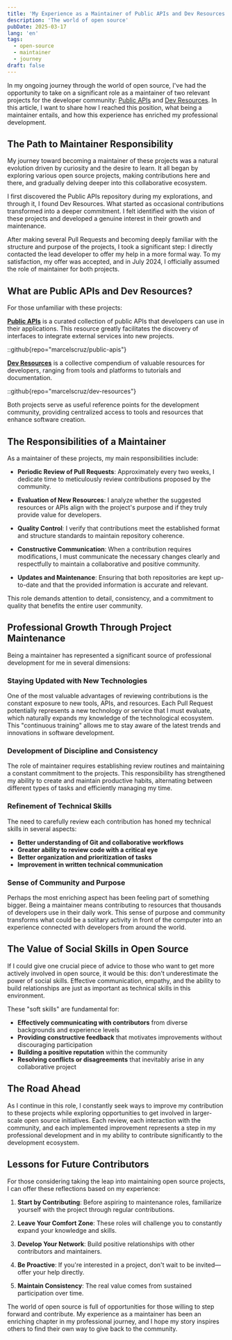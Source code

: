 ```yaml
---
title: 'My Experience as a Maintainer of Public APIs and Dev Resources'
description: 'The world of open source'
pubDate: 2025-03-17
lang: 'en'
tags:
  - open-source
  - maintainer
  - journey
draft: false
---
```


In my ongoing journey through the world of open source, I've had the opportunity to take on a significant role as a maintainer of two relevant projects for the developer community: [Public APIs](https://publicapis.dev/) and [Dev Resources](https://devresourc.es/). In this article, I want to share how I reached this position, what being a maintainer entails, and how this experience has enriched my professional development.

## The Path to Maintainer Responsibility

My journey toward becoming a maintainer of these projects was a natural evolution driven by curiosity and the desire to learn. It all began by exploring various open source projects, making contributions here and there, and gradually delving deeper into this collaborative ecosystem.

I first discovered the Public APIs repository during my explorations, and through it, I found Dev Resources. What started as occasional contributions transformed into a deeper commitment. I felt identified with the vision of these projects and developed a genuine interest in their growth and maintenance.

After making several Pull Requests and becoming deeply familiar with the structure and purpose of the projects, I took a significant step: I directly contacted the lead developer to offer my help in a more formal way. To my satisfaction, my offer was accepted, and in July 2024, I officially assumed the role of maintainer for both projects.

## What are Public APIs and Dev Resources?

For those unfamiliar with these projects:

**[Public APIs](https://publicapis.dev/)** is a curated collection of public APIs that developers can use in their applications. This resource greatly facilitates the discovery of interfaces to integrate external services into new projects.

::github{repo="marcelscruz/public-apis"}

**[Dev Resources](https://devresourc.es/)** is a collective compendium of valuable resources for developers, ranging from tools and platforms to tutorials and documentation.

::github{repo="marcelscruz/dev-resources"}

Both projects serve as useful reference points for the development community, providing centralized access to tools and resources that enhance software creation.

## The Responsibilities of a Maintainer

As a maintainer of these projects, my main responsibilities include:

- **Periodic Review of Pull Requests**: Approximately every two weeks, I dedicate time to meticulously review contributions proposed by the community.
- **Evaluation of New Resources**: I analyze whether the suggested resources or APIs align with the project's purpose and if they truly provide value for developers.
- **Quality Control**: I verify that contributions meet the established format and structure standards to maintain repository coherence.
- **Constructive Communication**: When a contribution requires modifications, I must communicate the necessary changes clearly and respectfully to maintain a collaborative and positive community.

- **Updates and Maintenance**: Ensuring that both repositories are kept up-to-date and that the provided information is accurate and relevant.

This role demands attention to detail, consistency, and a commitment to quality that benefits the entire user community.

## Professional Growth Through Project Maintenance

Being a maintainer has represented a significant source of professional development for me in several dimensions:

### Staying Updated with New Technologies

One of the most valuable advantages of reviewing contributions is the constant exposure to new tools, APIs, and resources. Each Pull Request potentially represents a new technology or service that I must evaluate, which naturally expands my knowledge of the technological ecosystem. This "continuous training" allows me to stay aware of the latest trends and innovations in software development.

### Development of Discipline and Consistency

The role of maintainer requires establishing review routines and maintaining a constant commitment to the projects. This responsibility has strengthened my ability to create and maintain productive habits, alternating between different types of tasks and efficiently managing my time.

### Refinement of Technical Skills

The need to carefully review each contribution has honed my technical skills in several aspects:

- **Better understanding of Git and collaborative workflows**
- **Greater ability to review code with a critical eye**
- **Better organization and prioritization of tasks**
- **Improvement in written technical communication**

### Sense of Community and Purpose

Perhaps the most enriching aspect has been feeling part of something bigger. Being a maintainer means contributing to resources that thousands of developers use in their daily work. This sense of purpose and community transforms what could be a solitary activity in front of the computer into an experience connected with developers from around the world.

## The Value of Social Skills in Open Source

If I could give one crucial piece of advice to those who want to get more actively involved in open source, it would be this: don't underestimate the power of social skills. Effective communication, empathy, and the ability to build relationships are just as important as technical skills in this environment.

These "soft skills" are fundamental for:

- **Effectively communicating with contributors** from diverse backgrounds and experience levels
- **Providing constructive feedback** that motivates improvements without discouraging participation
- **Building a positive reputation** within the community
- **Resolving conflicts or disagreements** that inevitably arise in any collaborative project

## The Road Ahead

As I continue in this role, I constantly seek ways to improve my contribution to these projects while exploring opportunities to get involved in larger-scale open source initiatives. Each review, each interaction with the community, and each implemented improvement represents a step in my professional development and in my ability to contribute significantly to the development ecosystem.

## Lessons for Future Contributors

For those considering taking the leap into maintaining open source projects, I can offer these reflections based on my experience:

1. **Start by Contributing**: Before aspiring to maintenance roles, familiarize yourself with the project through regular contributions.

2. **Leave Your Comfort Zone**: These roles will challenge you to constantly expand your knowledge and skills.

3. **Develop Your Network**: Build positive relationships with other contributors and maintainers.

4. **Be Proactive**: If you're interested in a project, don't wait to be invited—offer your help directly.

5. **Maintain Consistency**: The real value comes from sustained participation over time.

The world of open source is full of opportunities for those willing to step forward and contribute. My experience as a maintainer has been an enriching chapter in my professional journey, and I hope my story inspires others to find their own way to give back to the community.
